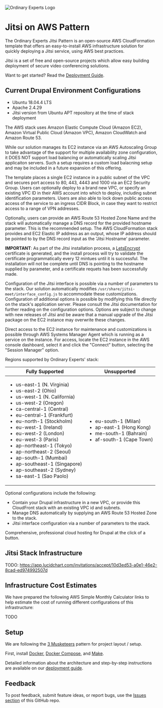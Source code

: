 ![Ordinary Experts Logo](https://ordinaryexperts.com/img/logo.png)

# Jitsi on AWS Pattern

The Ordinary Experts Jitsi Pattern is an open-source AWS CloudFormation template that offers an easy-to-install AWS infrastructure solution for quickly deploying a Jitsi service, using AWS best practices.

Jitsi is a set of free and open-source projects which allow easy building deployment of secure video conferencing solutions.

Want to get started?  Read the [Deployment Guide](DEPLOYMENTGUIDE.md).

## Current Drupal Environment Configurations

* Ubuntu 18.04.4 LTS
* Apache 2.4.29
* Jitsi version from Ubuntu APT repository at the time of stack deployment

The AWS stack uses Amazon Elastic Compute Cloud (Amazon EC2), Amazon Virtual Public Cloud (Amazon VPC), Amazon CloudWatch and Amazon Route 53.

While our solution manages its EC2 instance via an AWS Autoscaling Group to take advantage of the support for multiple availability zone configuration, it DOES NOT support load balancing or automatically scaling Jitsi applicaiton servers. Such a setup requires a custom load balacning setup and may be included in a future expansion of this offering.

The template places a single EC2 instance in a public subnet of the VPC and secures port access to 80, 443, 4443 and 1000 via an EC2 Security Group. Users can optionally deploy to a brand new VPC, or specify an existing VPC ID in their AWS account into which to deploy, including subnet identification parameters. Users are also able to lock down public access access of the service to an ingress CIDR Block, in case they want to restrict access to a range of VPN addresses.

Optionally, users can provide an AWS Route 53 Hosted Zone Name and the stack will automatically manage a DNS record for the provided hostname parameter. This is the recommended setup. The AWS CloudFormation stack provides and EC2 Elastic IP address as an output, whose IP address should be pointed to by the DNS record input as the 'Jitsi Hostname' parameter.

**IMPORTANT**: As part of the Jitsi installation process, a [LetsEncrypt](https://letsencrypt.org/) certificate is generated, and the install process will try to validate the certificate programmatically every 12 mintues until it is successful. The installation will not be complete until DNS is pointing to the hostname supplied by parameter, and a certificate requets has been successfully made.

Configuration of the Jitsi interface is possible via a number of parameters to the stack. Our solution automatically modifies `/usr/share/jitsi-meet/interface_config.js` to accommodate these customizations. Configuration of additional options is possible by modifying this file directly on the stack's application server. Please consult the Jitsi documentation for further reading on the configuration options. Options are subject to change with new releases of Jitsi and be aware that a manual upgrade of the Jitsi package on the EC2 instance may overwrite these changes.

Direct access to the EC2 instance for maintenance and customizations is possible through AWS Systems Manager Agent which is running as a service on the instance. For access, locate the EC2 instance in the AWS console dashboard, select it and click the "Connect" button, selecting the "Session Manager" option.

Regions supported by Ordinary Experts' stack:

| Fully Supported | Unsupported |
| -------------- | ----------- |
| <ul><li>us-east-1 (N. Virginia)</li><li>us-east-2 (Ohio)</li><li>us-west-1 (N. California)</li><li>us-west-2 (Oregon)</li><li>ca-central-1 (Central)</li><li>eu-central-1 (Frankfurt)</li><li>eu-north-1 (Stockholm)</li><li>eu-west-1 (Ireland)</li><li>eu-west-2 (London)</li><li>eu-west-3 (Paris)</li><li>ap-northeast-1 (Tokyo)</li><li>ap-northeast-2 (Seoul)</li><li>ap-south-1 (Mumbai)</li><li>ap-southeast-1 (Singapore)</li><li>ap-southeast-2 (Sydney)</li><li>sa-east-1 (Sao Paolo)</li></ul> | <ul><li>eu-south-1 (Milan)</li><li>ap-east-1 (Hong Kong)</li><li>me-south-1 (Bahrain)</li><li>af-south-1 (Cape Town)</li></ul> |

Optional configurations include the following:
* Contain your Drupal infrastructure in a new VPC, or provide this CloudFront stack with an existing VPC id and subnets.
* Manage DNS automatically by supplying an AWS Route 53 Hosted Zone to the stack.
* Jitsi interface configuration via a number of parameters to the stack.

Comprehensive, professional cloud hosting for Drupal at the click of a button.

## Jitsi Stack Infrastructure

TODO: https://app.lucidchart.com/invitations/accept/10d3ed53-a0e1-46e2-8cad-ed974992507d

## Infrastructure Cost Estimates

We have prepared the following AWS Simple Monthly Calculator links to help estimate the cost of running different configurations of this infrastructure:

TODO

## Setup

We are following the [3 Musketeers](https://3musketeers.io/) pattern for project layout / setup.

First, install [Docker](https://www.docker.com/), [Docker Compose](https://docs.docker.com/compose/), and [Make](https://www.gnu.org/software/make/).

Detailed information about the architecture and step-by-step instructions are available on our [deployment guide](DEPLOYMENTGUIDE.md).

## Feedback

To post feedback, submit feature ideas, or report bugs, use the [Issues section](https://github.com/ordinaryexperts/aws-marketplace-oe-patterns-jitsi/issues) of this GitHub repo.
